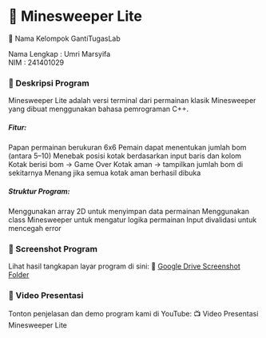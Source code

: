 # 🧠 Minesweeper Lite

👥 Nama Kelompok
GantiTugasLab

Nama Lengkap : Umri Marsyifa	
NIM          : 241401029

### 📄 Deskripsi Program
Minesweeper Lite adalah versi terminal dari permainan klasik Minesweeper yang dibuat menggunakan bahasa pemrograman C++.

##### Fitur:
Papan permainan berukuran 6x6
Pemain dapat menentukan jumlah bom (antara 5–10)
Menebak posisi kotak berdasarkan input baris dan kolom
Kotak berisi bom → Game Over
Kotak aman → tampilkan jumlah bom di sekitarnya
Menang jika semua kotak aman berhasil dibuka

##### Struktur Program:
Menggunakan array 2D untuk menyimpan data permainan
Menggunakan class Minesweeper untuk mengatur logika permainan
Input divalidasi untuk mencegah error

### 📸 Screenshot Program
Lihat hasil tangkapan layar program di sini:
🔗 [Google Drive Screenshot Folder](https://drive.google.com/drive/folders/1CxWAULRMBERNJ-WD3QsZeSh50jwU9Cu1?usp=sharing)

### 🎥 Video Presentasi
Tonton penjelasan dan demo program kami di YouTube:
📺 Video Presentasi Minesweeper Lite
